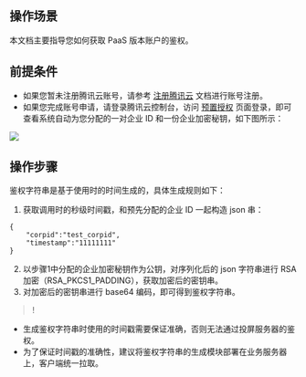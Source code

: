 ## 操作场景
本文档主要指导您如何获取 PaaS 版本账户的鉴权。

## 前提条件
- 如果您暂未注册腾讯云账号，请参考 [注册腾讯云](https://cloud.tencent.com/document/product/378/17985 ) 文档进行账号注册。
- 如果您完成账号申请，请登录腾讯云控制台，访问 [预置授权](https://cloud.tencent.com/login) 页面登录，即可查看系统自动为您分配的一对企业 ID 和一份企业加密秘钥，如下图所示：

![](https://main.qcloudimg.com/raw/62428db486c797630d020d3b3f6c713d.png) 

## 操作步骤
鉴权字符串是基于使用时的时间生成的，具体生成规则如下：
1. 获取调用时的秒级时间戳，和预先分配的企业 ID 一起构造 json 串：
```
{
    "corpid":"test_corpid",
    "timestamp":"11111111"
}
```
2. 以步骤1中分配的企业加密秘钥作为公钥，对序列化后的 json 字符串进行 RSA 加密（RSA_PKCS1_PADDING），获取加密后的密钥串。
3. 对加密后的密钥串进行 base64 编码，即可得到鉴权字符串。


>!
- 生成鉴权字符串时使用的时间戳需要保证准确，否则无法通过投屏服务器的鉴权。
- 为了保证时间戳的准确性，建议将鉴权字符串的生成模块部署在业务服务器上，客户端统一拉取。
